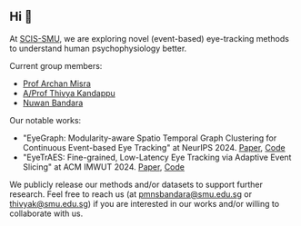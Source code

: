 ## Hi 👋

At [SCIS-SMU](https://computing.smu.edu.sg/), we are exploring novel (event-based) eye-tracking methods to understand human psychophysiology better.

Current group members:
* [Prof Archan Misra](https://sites.google.com/view/archan-misra)
* [A/Prof Thivya Kandappu](https://www.thivyak.info/)
* [Nuwan Bandara](https://www.nuwanbandara.com/) 

Our notable works:
* "EyeGraph: Modularity-aware Spatio Temporal Graph Clustering for Continuous Event-based Eye Tracking" at NeurIPS 2024. [Paper](https://openreview.net/pdf?id=YxuuzyplFZ), [Code](https://github.com/eye-tracking-for-physiological-sensing/eyegraph)
* "EyeTrAES: Fine-grained, Low-Latency Eye Tracking via Adaptive Event Slicing" at ACM IMWUT 2024. [Paper](https://arxiv.org/abs/2409.18813), [Code](https://github.com/arghasen10/EyeTrAES)

We publicly release our methods and/or datasets to support further research. Feel free to reach us (at pmnsbandara@smu.edu.sg or thivyak@smu.edu.sg) if you are interested in our works and/or willing to collaborate with us.

<!--

**Here are some ideas to get you started:**

🙋‍♀️ A short introduction - what is your organization all about?
🌈 Contribution guidelines - how can the community get involved?
👩‍💻 Useful resources - where can the community find your docs? Is there anything else the community should know?
🍿 Fun facts - what does your team eat for breakfast?
🧙 Remember, you can do mighty things with the power of [Markdown](https://docs.github.com/github/writing-on-github/getting-started-with-writing-and-formatting-on-github/basic-writing-and-formatting-syntax)
-->
